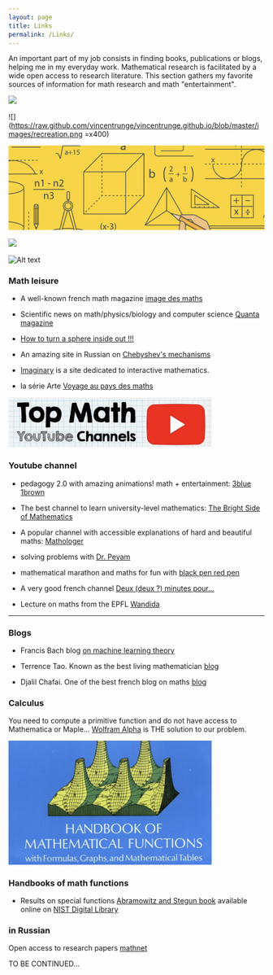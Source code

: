 ```yaml
---
layout: page
title: Links
permalink: /Links/
---
```



An important part of my job consists in finding books, publications or blogs, helping me in my everyday work. Mathematical research is facilitated by a wide open access to research literature. This section gathers my favorite sources of information for math research and math "entertainment".

<img src="https://raw.github.com/vincentrunge/vincentrunge.github.io/blob/master/images/recreation.png" width="400">

![](https://raw.github.com/vincentrunge/vincentrunge.github.io/blob/master/images/recreation.png =x400)

![](https://github.com/vincentrunge/vincentrunge.github.io/blob/master/images/recreation.png)

![](https://raw.github.com/vincentrunge/vincentrunge.github.io/blob/master/images/recreation.svg)

![Alt text](vincentrunge.github.io/blob/master/images/recreation/png?raw=true "Title")


### <a name="mathL"></a>Math leisure

- A well-known french math magazine [image des maths](http://images.math.cnrs.fr/) 

- Scientific news on math/physics/biology and computer science [Quanta magazine](http://www.quantamagazine.org/)

- [How to turn a sphere inside out !!!](https://www.youtube.com/watch?v=OI-To1eUtuU&t=673s)
 
- An amazing site in Russian on [Chebyshev's mechanisms](http://www.tcheb.ru/) 
 
- [Imaginary](https://imaginary.org/) is a site dedicated to interactive mathematics. 

- la série Arte [Voyage au pays des maths](https://www.youtube.com/watch?v=wS1Tsj_fl5o&list=PLCwXWOyIR22veT31gK5JwmqxuVc0Uoy8a)

<img src="https://github.com/vincentrunge/vincentrunge.github.io/blob/master/images/youtub.png" width="400">

### <a name="Youtube"></a>Youtube channel
  
- pedagogy 2.0 with amazing animations! math + entertainment: [3blue 1brown](https://www.youtube.com/@3blue1brown)

- The best channel to learn university-level mathematics: [The Bright Side of Mathematics](https://www.youtube.com/@brightsideofmaths)

- A popular channel with accessible explanations of hard and beautiful maths: [Mathologer](https://www.youtube.com/channel/UC1_uAIS3r8Vu6JjXWvastJ)

- solving problems with [Dr. Peyam](https://www.youtube.com/@drpeyam)

- mathematical marathon and maths for fun with [black pen red pen](https://www.youtube.com/@blackpenredpen)
 
- A very good french channel [Deux (deux ?) minutes pour...](https://www.youtube.com/watch?v=uazPP0ny3XQ&list=PLlrxd3f47yy2mvLivlFU1a9ukoG8-Dkvs)

- Lecture on maths from the EPFL [Wandida](https://www.youtube.com/user/TheWandida/playlists)


--- 

### <a name="blogs"></a>Blogs

- Francis Bach blog [on machine learning theory](https://francisbach.com)

- Terrence Tao. Known as the best living mathematician [blog](https://terrytao.wordpress.com/)

- Djalil Chafai. One of the best french blog on maths [blog](http://djalil.chafai.net/blog/)


### <a name="Calculus"></a>Calculus

You need to compute a primitive function and do not have access to Mathematica or Maple... [Wolfram Alpha](http://www.wolframalpha.com/) is THE solution to our problem.


<img src="https://github.com/vincentrunge/vincentrunge.github.io/blob/master/images/AS.png" width="400">

### <a name="handbooks"></a>Handbooks of math functions

- Results on special functions [Abramowitz and Stegun book]([http://people.math.sfu.ca/~cbm/aands/subj.htm](https://en.wikipedia.org/wiki/Abramowitz_and_Stegun)) available online on [NIST Digital Library](http://dlmf.nist.gov/)



### <a name="inRussian"></a>in Russian

Open access to research papers [mathnet](http://www.mathnet.ru/index.phtml/?option_lang=rus)


TO BE CONTINUED...

<!---

Math life

http://www.ihp.fr/fr/calendar
https://www.cirm-math.fr/
https://www.mfo.de/

Films

http://analysis-situs.math.cnrs.fr/#

-->

